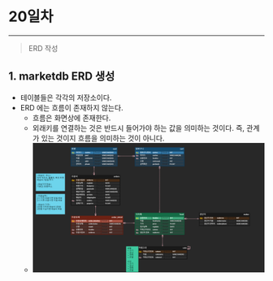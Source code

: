 # 20일차

------

> ERD 작성

## 1. marketdb ERD 생성
   - 테이블들은 각각의 저장소이다.
   - ERD 에는 흐름이 존재하지 않는다.
     - 흐름은 화면상에 존재한다.
     - 외래키를 연결하는 것은 반드시 들어가야 하는 값을 의미하는 것이다. 즉, 관계가 있는 것이지 흐름을 의미하는 것이 아니다.
     - ![marketdbERD](../images/marketdb_erd.png)